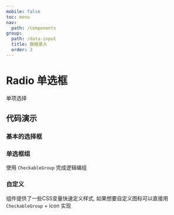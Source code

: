 ```yaml
---
mobile: false
toc: menu
nav:
  path: /components
group:
  path: /data-input
  title: 数据录入
  order: 3
---
```


# Radio 单选框

单项选择

## 代码演示

### 基本的选择框

<code src="./demo/demo1.tsx"></code>

### 单选框组

使用 `CheckableGroup` 完成逻辑编组

<code src="./demo/demo2.tsx"></code>

### 自定义

组件提供了一些CSS变量快速定义样式, 如果想要自定义图标可以直接用`CheckableGroup` + icon 实现

<code src="./demo/demo3.tsx"></code>


<API src="./Radio.tsx" ></API>
